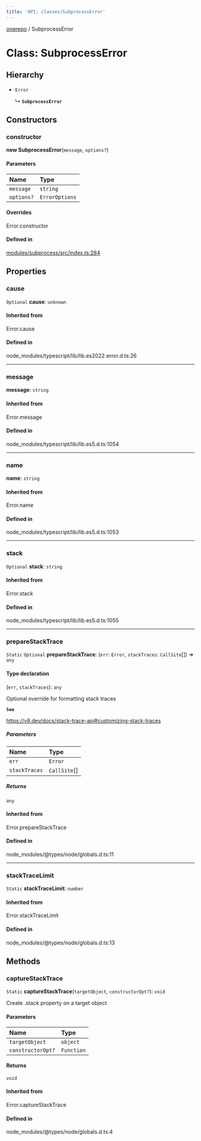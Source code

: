 ```yaml
---
title: 'API: classes/SubprocessError'
---
```


<!--
Do not modify!
Changes to this file will automatically be overwritten from source.

To make changes, modify typedoc comments in the source files.
-->

[onerepo](/docs/core/api/public/) / SubprocessError

# Class: SubprocessError

## Hierarchy

- `Error`

  ↳ **`SubprocessError`**

## Constructors

### constructor

**new SubprocessError**(`message`, `options?`)

#### Parameters

| Name       | Type           |
| :--------- | :------------- |
| `message`  | `string`       |
| `options?` | `ErrorOptions` |

#### Overrides

Error.constructor

#### Defined in

[modules/subprocess/src/index.ts:284](https://github.com/paularmstrong/onerepo/blob/main/modules/subprocess/src/index.ts#L284)

## Properties

### cause

`Optional` **cause**: `unknown`

#### Inherited from

Error.cause

#### Defined in

node_modules/typescript/lib/lib.es2022.error.d.ts:26

---

### message

**message**: `string`

#### Inherited from

Error.message

#### Defined in

node_modules/typescript/lib/lib.es5.d.ts:1054

---

### name

**name**: `string`

#### Inherited from

Error.name

#### Defined in

node_modules/typescript/lib/lib.es5.d.ts:1053

---

### stack

`Optional` **stack**: `string`

#### Inherited from

Error.stack

#### Defined in

node_modules/typescript/lib/lib.es5.d.ts:1055

---

### prepareStackTrace

`Static` `Optional` **prepareStackTrace**: (`err`: `Error`, `stackTraces`: `CallSite`[]) => `any`

#### Type declaration

(`err`, `stackTraces`): `any`

Optional override for formatting stack traces

**`See`**

https://v8.dev/docs/stack-trace-api#customizing-stack-traces

##### Parameters

| Name          | Type         |
| :------------ | :----------- |
| `err`         | `Error`      |
| `stackTraces` | `CallSite`[] |

##### Returns

`any`

#### Inherited from

Error.prepareStackTrace

#### Defined in

node_modules/@types/node/globals.d.ts:11

---

### stackTraceLimit

`Static` **stackTraceLimit**: `number`

#### Inherited from

Error.stackTraceLimit

#### Defined in

node_modules/@types/node/globals.d.ts:13

## Methods

### captureStackTrace

`Static` **captureStackTrace**(`targetObject`, `constructorOpt?`): `void`

Create .stack property on a target object

#### Parameters

| Name              | Type       |
| :---------------- | :--------- |
| `targetObject`    | `object`   |
| `constructorOpt?` | `Function` |

#### Returns

`void`

#### Inherited from

Error.captureStackTrace

#### Defined in

node_modules/@types/node/globals.d.ts:4
